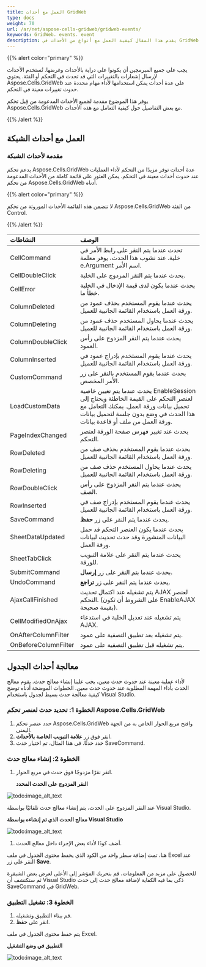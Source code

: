 ```yaml
---
title: العمل مع أحداث GridWeb
type: docs
weight: 70
url: /ar/net/aspose-cells-gridweb/gridweb-events/
keywords: GridWeb، events، event
description: يقدم هذا المقال كيفية العمل مع أنواع من الأحداث في GridWeb.
---
```


{{% alert color="primary" %}} 

يجب على جميع المبرمجين أن يكونوا على دراية بالأحداث وغرضها. تُستخدم الأحداث لإرسال إشعارات بالتغييرات التي قد تحدث في التحكم أو الفئة. يحتوي Aspose.Cells.GridWeb على عدة أحداث يمكن استخدامها لأداء مهام محددة عند حدوث تغييرات معينة في التحكم.

يوفر هذا الموضوع مقدمة لجميع الأحداث المدعومة من قِبل تحكم Aspose.Cells.GridWeb مع بعض التفاصيل حول كيفية التعامل مع هذه الأحداث.

{{% /alert %}} 
## **العمل مع أحداث الشبكة**
### **مقدمة لأحداث الشبكة**
يدعم تحكم Aspose.Cells.GridWeb عدة أحداث توفر مزيدًا من التحكم لأداء العمليات عند حدوث أحداث معينة في التحكم. يمكن العثور على قائمة كاملة من الأحداث المدعومة من تحكم Aspose.Cells.GridWeb أدناه.

{{% alert color="primary" %}} 

لا تتضمن هذه القائمة الأحداث الموروثة من تحكم Aspose.Cells.GridWeb من الفئة Control.

{{% /alert %}} 

|**النشاطات** |**الوصف** |
| :- | :- |
|CellCommand |تحدث عندما يتم النقر على رابط الأمر في خلية. عند نشوب هذا الحدث، يوفر معلمة e.Argument اسم الأمر. |
|CellDoubleClick |يحدث عندما يتم النقر المزدوج على الخلية. |
|CellError |يحدث عندما يكون لدى قيمة الإدخال في الخلية خطأ ما. |
|ColumnDeleted |يحدث عندما يقوم المستخدم بحذف عمود من ورقة العمل باستخدام القائمة الجانبية للعميل. |
|ColumnDeleting |يحدث عندما يحاول المستخدم حذف عمود من ورقة العمل باستخدام القائمة الجانبية للعميل. |
|ColumnDoubleClick |يحدث عندما يتم النقر المزدوج على رأس العمود. |
|ColumnInserted |يحدث عندما يقوم المستخدم بإدراج عمود في ورقة العمل باستخدام القائمة الجانبية للعميل. |
|CustomCommand |يحدث عندما يقوم المستخدم بالنقر على زر الأمر المخصص. |
|LoadCustomData |يحدث عندما يتم تعيين خاصية EnableSession لعنصر التحكم على القيمة الخاطئة ويحتاج إلى تحميل بيانات ورقة العمل. يمكنك التعامل مع هذا الحدث في وضع بدون جلسة لتحميل بيانات ورقة العمل من ملف أو قاعدة بيانات. |
|PageIndexChanged |يحدث عند تغيير فهرس صفحة الورقة لعنصر التحكم. |
|RowDeleted |يحدث عندما يقوم المستخدم بحذف صف من ورقة العمل باستخدام القائمة الجانبية للعميل. |
|RowDeleting |يحدث عندما يحاول المستخدم حذف صف من ورقة العمل باستخدام القائمة الجانبية للعميل. |
|RowDoubleClick |يحدث عندما يتم النقر المزدوج على رأس الصف. |
|RowInserted |يحدث عندما يقوم المستخدم بإدراج صف في ورقة العمل باستخدام القائمة الجانبية للعميل. |
|SaveCommand |يحدث عندما يتم النقر على زر **حفظ**. |
|SheetDataUpdated |يحدث عندما يكون العنصر التحكم قد حمل البيانات المنشورة وقد حدث تحديث لبيانات ورقة العمل. |
|SheetTabClick |يحدث عندما يتم النقر على علامة التبويب للورقة. |
|SubmitCommand |يحدث عندما يتم النقر على زر **إرسال**. |
|UndoCommand |يحدث عندما يتم النقر على زر **تراجع**. |
|AjaxCallFinished |يتم تشغيله عند اكتمال تحديث AJAX لعنصر التحكم. (على الشروط أن تكون EnableAJAX بقيمة صحيحة). |
|CellModifiedOnAjax |يتم تشغيله عند تعديل الخلية في استدعاء AJAX. |
|OnAfterColumnFilter |يتم تشغيله بعد تطبيق التصفية على عمود. |
|OnBeforeColumnFilter |يتم تشغيله قبل تطبيق التصفية على عمود. |
## **معالجة أحداث الجدول**
لأداء عملية معينة عند حدوث حدث معين، يجب علينا إنشاء معالج حدث. يقوم معالج الحدث بأداء المهمة المطلوبة عند حدوث حدث معين. الخطوات الموضحة أدناه توضح كيفية معالجة حدث بسيط لجدول باستخدام Visual Studio.
### **الخطوة 1: تحديد حدث لعنصر تحكم Aspose.Cells.GridWeb**
1. حدد عنصر تحكم Aspose.Cells.GridWeb وافتح مربع الحوار الخاص به من الجهة اليمنى.
1. انقر فوق زر **علامة التبويب الخاصة بالأحداث**.
1. حدد حدثًا.
   في هذا المثال، تم اختيار حدث SaveCommand.
### **الخطوة 2: إنشاء معالج حدث**
1. انقر نقرًا مزدوجًا فوق حدث في مربع الحوار. 

   **النقر المزدوج على الحدث المحدد** 

![todo:image_alt_text](working-with-gridweb-events_1.png)




عند النقر المزدوج على الحدث، يتم إنشاء معالج حدث تلقائيًا بواسطة Visual Studio. 

**معالج الحدث الذي تم إنشاءه بواسطة Visual Studio** 

![todo:image_alt_text](working-with-gridweb-events_2.png)




1. أضف كودًا لأداء بعض الإجراء داخل معالج الحدث.

هنا، تمت إضافة سطر واحد من الكود الذي يحفظ محتوى الجدول في ملف Excel عند النقر على زر **Save**.

للحصول على مزيد من المعلومات، قم بتحريك المؤشر إلى الأعلى لعرض بعض الشيفرة ثم ستكتشف أن Visual Studio ذكي بما فيه الكفاية لإضافة معالج حدث إلى حدث SaveCommand في GridWeb.
### **الخطوة 3: تشغيل التطبيق**
1. قم ببناء التطبيق وتشغيله.
1. انقر على **حفظ**.

يتم حفظ محتوى الجدول في ملف Excel. 

**التطبيق في وضع التشغيل** 

![todo:image_alt_text](working-with-gridweb-events_3.png)
